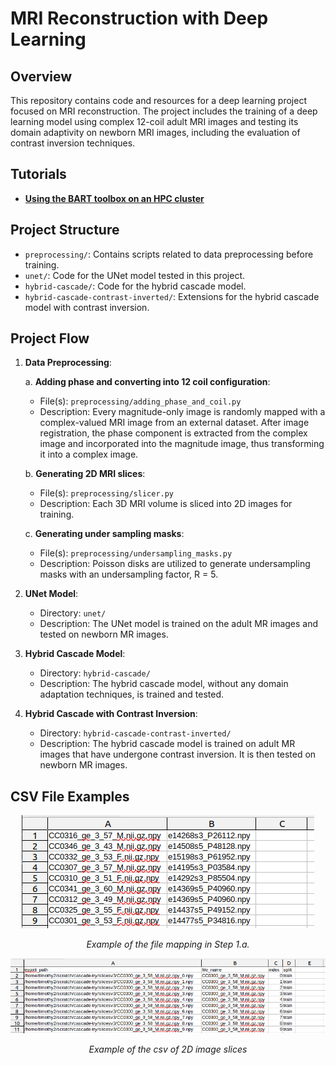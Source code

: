 # MRI Reconstruction with Deep Learning

## Overview

This repository contains code and resources for a deep learning project focused on MRI reconstruction. The project includes the training of a deep learning model using complex 12-coil adult MRI images and testing its domain adaptivity on newborn MRI images, including the evaluation of contrast inversion techniques.

## Tutorials

- [**Using the BART toolbox on an HPC cluster**](BART-in-container.md)

## Project Structure

- `preprocessing/`: Contains scripts related to data preprocessing before training.
- `unet/`: Code for the UNet model tested in this project.
- `hybrid-cascade/`: Code for the hybrid cascade model.
- `hybrid-cascade-contrast-inverted/`: Extensions for the hybrid cascade model with contrast inversion.

## Project Flow

1. **Data Preprocessing**: 

    a. **Adding phase and converting into 12 coil configuration**:
      - File(s): `preprocessing/adding_phase_and_coil.py`
      - Description: Every magnitude-only image is randomly mapped with a complex-valued MRI image from an external dataset. After image registration, the phase component is extracted from the complex image and incorporated into the magnitude image, thus transforming it into a complex image.
   
    b. **Generating 2D MRI slices**:
      - File(s): `preprocessing/slicer.py`
      - Description: Each 3D MRI volume is sliced into 2D images for training.

    c. **Generating under sampling masks**:
      - File(s): `preprocessing/undersampling_masks.py`
      - Description: Poisson disks are utilized to generate undersampling masks with an undersampling factor, R = 5.

2. **UNet Model**:
   - Directory: `unet/`
   - Description: The UNet model is trained on the adult MR images and tested on newborn MR images.

3. **Hybrid Cascade Model**:
   - Directory: `hybrid-cascade/`
   - Description: The hybrid cascade model, without any domain adaptation techniques, is trained and tested.

4. **Hybrid Cascade with Contrast Inversion**:
   - Directory: `hybrid-cascade-contrast-inverted/`
   - Description: The hybrid cascade model is trained on adult MR images that have undergone contrast inversion. It is then tested on newborn MR images.

## CSV File Examples

<p align="center">
  <img src="images/file_mappings_eg.png"/>
</p>
<p align="center"><em>Example of the file mapping in Step 1.a.</em></p>

<p align="center">
  <img src="images/slice_ids_example.png"/>
</p>
<p align="center"><em>Example of the csv of 2D image slices</em></p>
